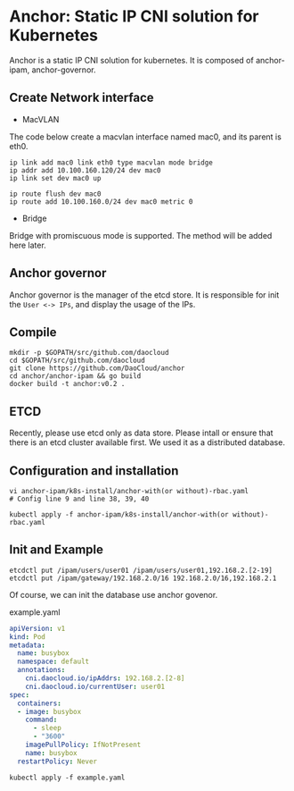 # Anchor: Static IP CNI solution for Kubernetes

Anchor is a static IP CNI solution for kubernetes. It is composed of anchor-ipam, anchor-governor.

## Create Network interface

* MacVLAN

The code below create a macvlan interface named mac0, and its parent is eth0.

 ```shell
ip link add mac0 link eth0 type macvlan mode bridge
ip addr add 10.100.160.120/24 dev mac0
ip link set dev mac0 up

ip route flush dev mac0
ip route add 10.100.160.0/24 dev mac0 metric 0
```

* Bridge

Bridge with promiscuous mode is supported. The method will be added here later.

## Anchor governor

Anchor governor is the manager of the etcd store. It is responsible for init the `User <-> IPs`, and display the usage of the IPs.

## Compile

```shell
mkdir -p $GOPATH/src/github.com/daocloud
cd $GOPATH/src/github.com/daocloud
git clone https://github.com/DaoCloud/anchor
cd anchor/anchor-ipam && go build
docker build -t anchor:v0.2 .
```

## ETCD

Recently, please use etcd only as data store. Please intall or ensure that there is an etcd cluster available first. We used it as a distributed database.

## Configuration and installation

```
vi anchor-ipam/k8s-install/anchor-with(or without)-rbac.yaml
# Config line 9 and line 38, 39, 40
```

```shell
kubectl apply -f anchor-ipam/k8s-install/anchor-with(or without)-rbac.yaml
```

## Init and Example

```shell
etcdctl put /ipam/users/user01 /ipam/users/user01,192.168.2.[2-19]
etcdctl put /ipam/gateway/192.168.2.0/16 192.168.2.0/16,192.168.2.1
```

Of course, we can init the database use anchor govenor.

example.yaml

```yaml
apiVersion: v1
kind: Pod
metadata:
  name: busybox
  namespace: default
  annotations:
    cni.daocloud.io/ipAddrs: 192.168.2.[2-8]
    cni.daocloud.io/currentUser: user01
spec:
  containers:
  - image: busybox
    command:
      - sleep
      - "3600"
    imagePullPolicy: IfNotPresent
    name: busybox
  restartPolicy: Never
```

```shell
kubectl apply -f example.yaml
```
